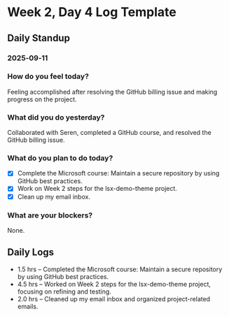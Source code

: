 # Week 2, Day 4 Log Template

## Daily Standup
### 2025‑09‑11

### How do you feel today?
Feeling accomplished after resolving the GitHub billing issue and making progress on the project.

### What did you do yesterday?
Collaborated with Seren, completed a GitHub course, and resolved the GitHub billing issue.

### What do you plan to do today?
- [x] Complete the Microsoft course: Maintain a secure repository by using GitHub best practices.
- [x] Work on Week 2 steps for the lsx-demo-theme project.
- [x] Clean up my email inbox.

### What are your blockers?
None.

## Daily Logs
- 1.5 hrs – Completed the Microsoft course: Maintain a secure repository by using GitHub best practices.
- 4.5 hrs – Worked on Week 2 steps for the lsx-demo-theme project, focusing on refining and testing.
- 2.0 hrs – Cleaned up my email inbox and organized project-related emails.